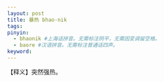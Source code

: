 ```yaml
---
layout: post
title: 暴热 bhao·nik 
tags:
pinyin: 
  - bhaonik #上海话拼音。无需标注阴平，无需因变调留空格。 
  - baore #汉语拼音。无需标注普通话四声。
keyword: 
---
```


【释义】突然强热。            
                               